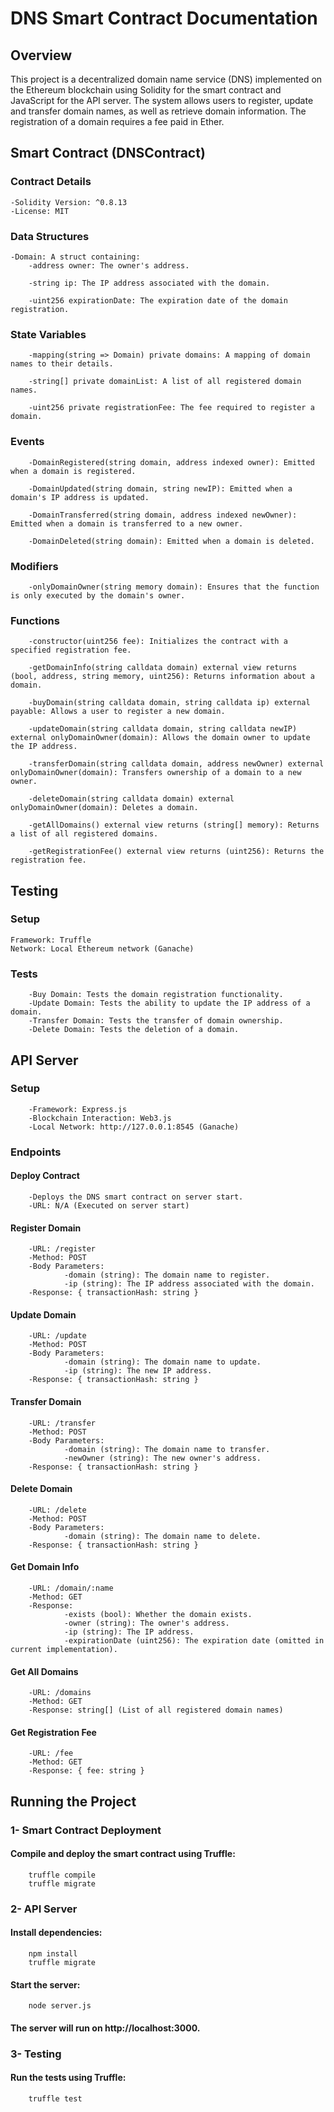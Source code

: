 
# DNS Smart Contract Documentation

## Overview

This project is a decentralized domain name service (DNS) implemented on the Ethereum blockchain using Solidity for the smart contract and JavaScript for the API server. The system allows users to register, update and transfer domain names, as well as retrieve domain information. The registration of a domain requires a fee paid in Ether.

## Smart Contract (DNSContract)
### Contract Details
    -Solidity Version: ^0.8.13        
    -License: MIT

### Data Structures
    -Domain: A struct containing:
        -address owner: The owner's address.

        -string ip: The IP address associated with the domain.

        -uint256 expirationDate: The expiration date of the domain registration.
### State Variables
        -mapping(string => Domain) private domains: A mapping of domain names to their details.

        -string[] private domainList: A list of all registered domain names.

        -uint256 private registrationFee: The fee required to register a domain.
### Events
        -DomainRegistered(string domain, address indexed owner): Emitted when a domain is registered.

        -DomainUpdated(string domain, string newIP): Emitted when a domain's IP address is updated.

        -DomainTransferred(string domain, address indexed newOwner): Emitted when a domain is transferred to a new owner.

        -DomainDeleted(string domain): Emitted when a domain is deleted.
### Modifiers
        -onlyDomainOwner(string memory domain): Ensures that the function is only executed by the domain's owner.
### Functions
        -constructor(uint256 fee): Initializes the contract with a specified registration fee.

        -getDomainInfo(string calldata domain) external view returns (bool, address, string memory, uint256): Returns information about a domain.

        -buyDomain(string calldata domain, string calldata ip) external payable: Allows a user to register a new domain.

        -updateDomain(string calldata domain, string calldata newIP) external onlyDomainOwner(domain): Allows the domain owner to update the IP address.

        -transferDomain(string calldata domain, address newOwner) external onlyDomainOwner(domain): Transfers ownership of a domain to a new owner.

        -deleteDomain(string calldata domain) external onlyDomainOwner(domain): Deletes a domain.

        -getAllDomains() external view returns (string[] memory): Returns a list of all registered domains.

        -getRegistrationFee() external view returns (uint256): Returns the registration fee.

## Testing 
### Setup
    Framework: Truffle
    Network: Local Ethereum network (Ganache)
### Tests
        -Buy Domain: Tests the domain registration functionality.
        -Update Domain: Tests the ability to update the IP address of a domain.
        -Transfer Domain: Tests the transfer of domain ownership.
        -Delete Domain: Tests the deletion of a domain.
## API Server
### Setup
        -Framework: Express.js
        -Blockchain Interaction: Web3.js
        -Local Network: http://127.0.0.1:8545 (Ganache)
### Endpoints
#### Deploy Contract
        -Deploys the DNS smart contract on server start.
        -URL: N/A (Executed on server start)
#### Register Domain
        -URL: /register
        -Method: POST
        -Body Parameters:
                -domain (string): The domain name to register.
                -ip (string): The IP address associated with the domain.
        -Response: { transactionHash: string }
#### Update Domain
        -URL: /update
        -Method: POST
        -Body Parameters:
                -domain (string): The domain name to update.
                -ip (string): The new IP address.
        -Response: { transactionHash: string }
#### Transfer Domain
        -URL: /transfer
        -Method: POST
        -Body Parameters:
                -domain (string): The domain name to transfer.
                -newOwner (string): The new owner's address.
        -Response: { transactionHash: string }
#### Delete Domain
        -URL: /delete
        -Method: POST
        -Body Parameters:
                -domain (string): The domain name to delete.
        -Response: { transactionHash: string }
#### Get Domain Info
        -URL: /domain/:name
        -Method: GET
        -Response:
                -exists (bool): Whether the domain exists.
                -owner (string): The owner's address.
                -ip (string): The IP address.
                -expirationDate (uint256): The expiration date (omitted in current implementation).
#### Get All Domains
        -URL: /domains
        -Method: GET
        -Response: string[] (List of all registered domain names)
#### Get Registration Fee
        -URL: /fee
        -Method: GET
        -Response: { fee: string }
## Running the Project
### 1- Smart Contract Deployment
#### Compile and deploy the smart contract using Truffle:
        truffle compile
        truffle migrate
### 2- API Server
#### Install dependencies:
        npm install
        truffle migrate
#### Start the server:
        node server.js
#### The server will run on http://localhost:3000.
### 3- Testing
#### Run the tests using Truffle:
        truffle test








